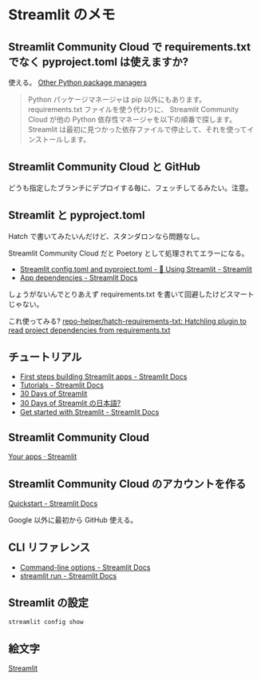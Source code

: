 # Streamlit のメモ

## Streamlit Community Cloud で requirements.txt でなく pyproject.toml は使えますか?

使える。
[Other Python package managers](https://docs.streamlit.io/deploy/streamlit-community-cloud/deploy-your-app/app-dependencies#other-python-package-managers)

> Python パッケージマネージャは pip 以外にもあります。requirements.txt ファイルを使う代わりに、
> Streamlit Community Cloud が他の Python 依存性マネージャを以下の順番で探します。
> Streamlit は最初に見つかった依存ファイルで停止して、それを使ってインストールします。

## Streamlit Community Cloud と GitHub

どうも指定したブランチにデプロイする毎に、フェッチしてるみたい。注意。

## Streamlit と pyproject.toml

Hatch で書いてみたいんだけど、スタンダロンなら問題なし。

Streamlit Community Cloud だと Poetory として処理されてエラーになる。

- [Streamlit config.toml and pyproject.toml - 🎈 Using Streamlit - Streamlit](https://discuss.streamlit.io/t/streamlit-config-toml-and-pyproject-toml/31321)
- [App dependencies - Streamlit Docs](https://docs.streamlit.io/deploy/streamlit-community-cloud/deploy-your-app/app-dependencies#other-python-package-managers)

しょうがないんでとりあえず
requirements.txt
を書いて回避したけどスマートじゃない。

これ使ってみる?
[repo-helper/hatch-requirements-txt: Hatchling plugin to read project dependencies from requirements.txt](https://github.com/repo-helper/hatch-requirements-txt)

## チュートリアル

- [First steps building Streamlit apps - Streamlit Docs](https://docs.streamlit.io/get-started/tutorials)
- [Tutorials - Streamlit Docs](https://docs.streamlit.io/develop/tutorials)
- [30 Days of Streamlit](https://blog.streamlit.io/30-days-of-streamlit/)
- [30 Days of Streamlit の日本語?](https://30days.streamlit.app/)
- [Get started with Streamlit - Streamlit Docs](https://docs.streamlit.io/get-started)

## Streamlit Community Cloud

[Your apps · Streamlit](https://share.streamlit.io/)

## Streamlit Community Cloud のアカウントを作る

[Quickstart - Streamlit Docs](https://docs.streamlit.io/deploy/streamlit-community-cloud/get-started/quickstart)

Google 以外に最初から GitHub 使える。

## CLI リファレンス

- [Command-line options - Streamlit Docs](https://docs.streamlit.io/develop/api-reference/cli)
- [streamlit run - Streamlit Docs](https://docs.streamlit.io/develop/api-reference/cli/run)

## Streamlit の設定

```sh
streamlit config show
```

## 絵文字

[Streamlit](https://streamlit-emoji-shortcodes-streamlit-app-gwckff.streamlit.app/)
